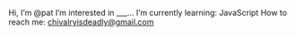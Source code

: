  Hi, I’m @pat
 I’m interested in ___...
 I’m currently learning: JavaScript
 How to reach me: chivalryisdeadly@gmail.com

<!---
coming soon
--->
